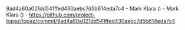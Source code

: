 9ad4a60a021dd541ffed430aebc7d5b614eda7c4 - Mark Klara () - Mark Klara () - https://github.com/project-topaz/topaz/commit/9ad4a60a021dd541ffed430aebc7d5b614eda7c4
